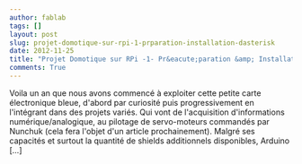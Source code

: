 ```yaml
---
author: fablab
tags: []
layout: post
slug: projet-domotique-sur-rpi-1-prparation-installation-dasterisk
date: 2012-11-25
title: "Projet Domotique sur RPi -1- Pr&eacute;paration &amp; Installation d&rsquo;Asterisk"
comments: True
---
```

Voila un an que nous avons commencé à exploiter cette petite carte
électronique bleue, d'abord par curiosité puis progressivement en l'intégrant
dans des projets variés. Qui vont de l'acquisition d'informations
numérique/analogique, au pilotage de servo-moteurs commandés par Nunchuk (cela
fera l'objet d'un article prochainement). Malgré ses capacités et surtout la
quantité de shields additionnels disponibles, Arduino […]


